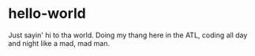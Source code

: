 # hello-world
Just sayin' hi to tha world.
Doing my thang here in the ATL, coding all day and night like a mad, mad man.

